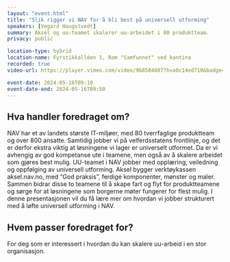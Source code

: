```yaml
---
layout: "event.html"
title: "Slik rigger vi NAV for å bli best på universell utforming"
speakers: [Vegard Haugstvedt]
summary: Aksel og uu-teamet skalerer uu-arbeidet i 80 produktteam.
privacy: public

location-type: hybrid
location-name: Fyrstikkalléen 1, Rom "Samfunnet" ved kantina
recorded: true
video-url: https://player.vimeo.com/video/968584607?h=a0c14ed710&badge=0&autopause=0&player_id=0&app_id=58479&texttrack=no

event-date: 2024-05-16T09:10
event-date-end: 2024-05-16T09:50
---
```


## Hva handler foredraget om?

NAV har et av landets største IT-miljøer, med 80 tverrfaglige produktteam og over 800 ansatte. Samtidig jobber vi på velferdsstatens frontlinje, og det er derfor ekstra viktig at løsningene vi lager er universelt utformet. Da er vi avhengig av god kompetanse ute i teamene, men også av å skalere arbeidet som gjøres best mulig.
UU-teamet i NAV jobber med opplæring, veiledning og oppfølging av universell utforming. Aksel bygger verktøykassen aksel.nav.no, med “God praksis”, ferdige komponenter, mønster og maler. Sammen bidrar disse to teamene til å skape fart og flyt for produktteamene og sørge for at løsningene som borgerne møter fungerer for flest mulig.
I denne presentasjonen vil du få lære mer om hvordan vi jobber strukturert med å løfte universell utforming i NAV.

## Hvem passer foredraget for?

For deg som er interessert i hvordan du kan skalere uu-arbeid i en stor organisasjon.
